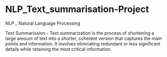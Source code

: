 # NLP_Text_summarisation-Project
NLP _ Natural Language Processing

Text Summarisaion - Text summarization is the process of shortening a large amount of text into a shorter, coherent version that captures the main points and information. It involves eliminating redundant or less significant details while retaining the most critical information. 

